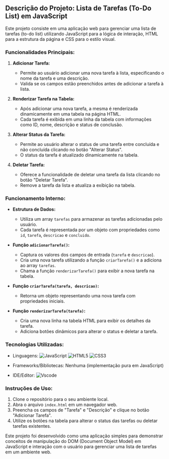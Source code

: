 ## Descrição do Projeto: Lista de Tarefas (To-Do List) em JavaScript

Este projeto consiste em uma aplicação web para gerenciar uma lista de tarefas (to-do list) utilizando JavaScript para a lógica de interação, HTML para a estrutura da página e CSS para o estilo visual.

### Funcionalidades Principais:

1. **Adicionar Tarefa:**
   - Permite ao usuário adicionar uma nova tarefa à lista, especificando o nome da tarefa e uma descrição.
   - Valida se os campos estão preenchidos antes de adicionar a tarefa à lista.

2. **Renderizar Tarefa na Tabela:**
   - Após adicionar uma nova tarefa, a mesma é renderizada dinamicamente em uma tabela na página HTML.
   - Cada tarefa é exibida em uma linha da tabela com informações como ID, nome, descrição e status de conclusão.

3. **Alterar Status da Tarefa:**
   - Permite ao usuário alterar o status de uma tarefa entre concluída e não concluída clicando no botão "Alterar Status".
   - O status da tarefa é atualizado dinamicamente na tabela.

4. **Deletar Tarefa:**
   - Oferece a funcionalidade de deletar uma tarefa da lista clicando no botão "Deletar Tarefa".
   - Remove a tarefa da lista e atualiza a exibição na tabela.

### Funcionamento Interno:

- **Estrutura de Dados:**
  - Utiliza um array `tarefas` para armazenar as tarefas adicionadas pelo usuário.
  - Cada tarefa é representada por um objeto com propriedades como `id`, `tarefa`, `descricao` e `concluido`.

- **Função `adicionarTarefa()`:**
  - Captura os valores dos campos de entrada (`tarefa` e `descricao`).
  - Cria uma nova tarefa utilizando a função `criarTarefa()` e a adiciona ao array `tarefas`.
  - Chama a função `renderizarTarefa()` para exibir a nova tarefa na tabela.

- **Função `criarTarefa(tarefa, descricao)`:**
  - Retorna um objeto representando uma nova tarefa com propriedades iniciais.

- **Função `renderizarTarefa(tarefa)`:**
  - Cria uma nova linha na tabela HTML para exibir os detalhes da tarefa.
  - Adiciona botões dinâmicos para alterar o status e deletar a tarefa.

### Tecnologias Utilizadas:

- Linguagens:
![JavaScript](https://img.shields.io/badge/JavaScript-F7DF1E?style=for-the-badge&logo=javascript&logoColor=black)
![HTML5](https://img.shields.io/badge/HTML5-E34F26?style=for-the-badge&logo=html5&logoColor=white)
![CSS3](https://img.shields.io/badge/CSS3-1572B6?style=for-the-badge&logo=css3&logoColor=white)

- Frameworks/Bibliotecas: Nenhuma (implementação pura em JavaScript)

- IDE/Editor: ![Vscode](https://img.shields.io/badge/Vscode-007ACC?style=for-the-badge&logo=visual-studio-code&logoColor=white)

### Instruções de Uso:

1. Clone o repositório para o seu ambiente local.
2. Abra o arquivo `index.html` em um navegador web.
3. Preencha os campos de "Tarefa" e "Descrição" e clique no botão "Adicionar Tarefa".
4. Utilize os botões na tabela para alterar o status das tarefas ou deletar tarefas existentes.

Este projeto foi desenvolvido como uma aplicação simples para demonstrar conceitos de manipulação do DOM (Document Object Model) em JavaScript e interação com o usuário para gerenciar uma lista de tarefas em um ambiente web.
